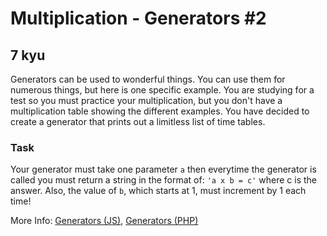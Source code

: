 # Multiplication - Generators #2
## 7 kyu


Generators can be used to wonderful things. You can use them for numerous things, but here is one specific example. You are studying for a test so you must practice your multiplication, but you don't have a multiplication table showing the different examples. You have decided to create a generator that prints out a limitless list of time tables.

### Task

Your generator must take one parameter `a` then everytime the generator is called you must return a string in the format of: `'a x b = c'` where c is the answer. Also, the value of `b`, which starts at 1, must increment by 1 each time!

More Info: [Generators (JS)](https://developer.mozilla.org/en-US/docs/Web/JavaScript/Guide/Iterators_and_Generators), [Generators (PHP)](http://php.net/manual/en/language.generators.php)
